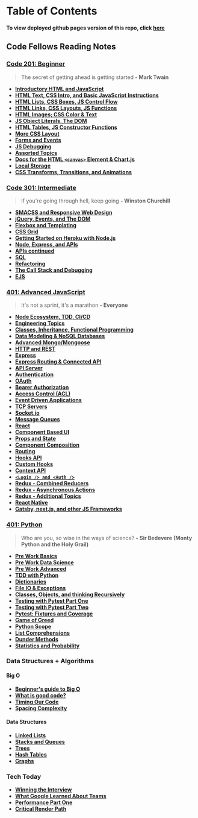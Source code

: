 # Table of Contents

**To view deployed github pages version of this repo, click [here](https://benhill-401-advanced-javascript.github.io/reading-notes/)**

## Code Fellows Reading Notes

### [Code 201: Beginner](https://www.codefellows.org/courses/code-201/foundations-of-software-development/)

> The secret of getting ahead is getting started
> **- Mark Twain**

- **[Introductory HTML and JavaScript](201/201-class-01.md)**
- **[HTML Text, CSS Intro, and Basic JavaScript Instructions](201/201-class-02.md)**
- **[HTML Lists, CSS Boxes, JS Control Flow](201/201-class-03.md)**
- **[HTML Links, CSS Layouts, JS Functions](201/201-class-04.md)**
- **[HTML Images; CSS Color & Text](201/201-class-05.md)**
- **[JS Object Literals, The DOM](201/201-class-06.md)**
- **[HTML Tables, JS Constructor Functions](201/201-class-07.md)**
- **[More CSS Layout](201/201-class-08.md)**
- **[Forms and Events](201/201-class-09.md)**
- **[JS Debugging](201/201-class-10.md)**
- **[Assorted Topics](201/201-class-11.md)**
- **[Docs for the HTML ```<canvas>``` Element & Chart.js](201/201-class-12.md)**
- **[Local Storage](201/201-class-13.md)**
- **[CSS Transforms, Transitions, and Animations](201/201-class-15.md)**

### [Code 301: Intermediate](https://www.codefellows.org/courses/code-301/intermediate-software-development/)

> If you're going through hell, keep going
> **- Winston Churchill**

- **[SMACSS and Responsive Web Design](301/301-class-01.md)**
- **[jQuery, Events, and The DOM](301/301-class-02.md)**
- **[Flexbox and Templating](301/301-class-03.md)**
- **[CSS Grid](301/301-class-04.md)**
- **[Getting Started on Heroku with Node.js](301/301-class-05.md)**
- **[Node, Express, and APIs](301/301-class-06.md)**
- **[APIs continued](301/301-class-07.md)**
- **[SQL](301/301-class-08.md)**
- **[Refactoring](301/301-class-09.md)**
- **[The Call Stack and Debugging](301/301-class-10.md)**
- **[EJS](301/301-class-11.md)**

### [401: Advanced JavaScript](https://www.codefellows.org/courses/code-401/advanced-software-development-in-full-stack-javascript/)

> It's not a sprint, it's a marathon
> **- Everyone**

- **[Node Ecosystem, TDD, CI/CD](401-js/401-js-class-01.md)**
- **[Engineering Topics](401-js/401-js-class-01-b.md)**
- **[Classes, Inheritance, Functional Programming](401-js/401-js-class-02.md)**
- **[Data Modeling & NoSQL Databases](401-js/js-class-03.md)**
- **[Advanced Mongo/Mongoose](401-js/js-class-04.md)**
- **[HTTP and REST](401-js/js-class-06.md)**
- **[Express](401-js/js-class-07.md)**
- **[Express Routing & Connected API](401-js/class-08.md)**
- **[API Server](401-js/class-09.md)**
- **[Authentication](401-js/class-10.md)**
- **[OAuth](401-js/class-13.md)**
- **[Bearer Authorization](401-js/class-14.md)**
- **[Access Control (ACL)](401-js/class-15.md)**
- **[Event Driven Applications](401-js/class-16.md)**
- **[TCP Servers](401-js/class-17.md)**
- **[Socket.io](401-js/class-19.md)**
- **[Message Queues](401-js/class-20.md)**
- **[React](401-js/react.md)**
- **[Component Based UI](401-js/class-26.md)**
- **[Props and State](401-js/class-27.md)**
- **[Component Composition](401-js/class-28.md)**
- **[Routing](401-js/class-29-2.md)**
- **[Hooks API](401-js/class-30.md)**
- **[Custom Hooks](401-js/class-31.md)**
- **[Context API](401-js/class-32.md)**
- **[`<Login /> and <Auth />`](401-js/class-33.md)**
- **[Redux - Combined Reducers](401-js/class-35.md)**
- **[Redux - Asynchronous Actions](401-js/class-37.md)**
- **[Redux - Additional Topics](401-js/redux-additional.md)**
- **[React Native](401-js/class-38.md)**
- **[Gatsby, next.js, and other JS Frameworks](401-js/class-39.md)**

### [401: Python](https://www.codefellows.org/courses/code-401/advanced-software-development-in-python/)

> Who are you, so wise in the ways of science?
> **- Sir Bedevere (Monty Python and the Holy Grail)**

- **[Pre Work Basics](python/pre-work.md)**
- **[Pre Work Data Science](python/data-science.md)**
- **[Pre Work Advanced](python/pre-work.md)**
- **[TDD with Python](python/python-tdd.md)**
- **[Dictionaries](python/dict.md)**
- **[File IO & Exceptions](python/file-and-exceptions.md)**
- **[Classes, Objects, and thinking Recursively](python/classes-objects.md)**
- **[Testing with Pytest Part One](python/pytest.md)**
- **[Testing with Pytest Part Two](python/pytest-two.md)**
- **[Pytest: Fixtures and Coverage](python/pytest-fix-cov.md)**
- **[Game of Greed](python/game-of-greed.md)**
- **[Python Scope](python/game-of-greed-2.md)**
- **[List Comprehensions](python/game-of-greed-3.md)**
- **[Dunder Methods](python/dunder-methods.md)**
- **[Statistics and Probability](python/statistics-probability.md)**

### Data Structures + Algorithms

#### Big O
- **[Beginner's guide to Big O](python/beginner-big-O.md)**
- **[What is good code?](career/winning-interview.md)**
- **[Timing Our Code](ds&a/timing-code.md)**
- **[Spacing Complexity](ds&a/spacing.md)**

#### Data Structures
- **[Linked Lists](ds&a/link-list.md)**
- **[Stacks and Queues](ds&a/stack-que.md)**
- **[Trees](ds&a/trees.md)**
- **[Hash Tables](ds&a/hash-tables.md)**
- **[Graphs](ds&a/graphs.md)**

### Tech Today

- **[Winning the Interview](career/winning-interview.md)**
- **[What Google Learned About Teams](201/201-class-14a.md)**
- **[Performance Part One](career/performance.md)**
- **[Critical Render Path](career/critical-render.md)**
